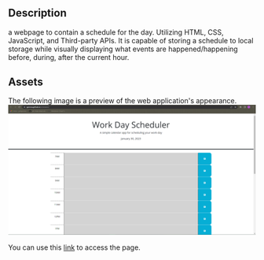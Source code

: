# <scheduler>

## Description

a webpage to contain a schedule for the day. Utilizing HTML, CSS, JavaScript, and Third-party APIs. It is capable of storing a schedule to local storage while visually displaying what events are happened/happening before, during, after the current hour. 

## Assets

The following image is a preview of the web application's appearance.
![Readable label](./assets/images/Capture.PNG)

You can use this [link](https://jgerona.github.io/scheduler/) to access the page.